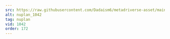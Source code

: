 ```yaml
---
src: https://raw.githubusercontent.com/Dadaism6/metadriverse-asset/main/script-nuplan-output-newcompressed/nuplan_1042.mp4
alt: nuplan_1042
tag: nuplan
vid: 1042
order: 172
---
```

